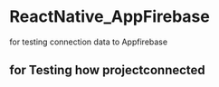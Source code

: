 # ReactNative_AppFirebase
for testing connection data to Appfirebase
## for Testing how projectconnected
